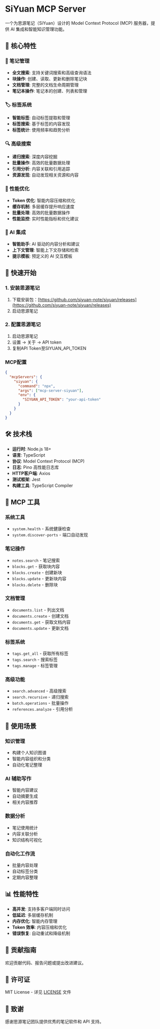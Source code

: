 # SiYuan MCP Server

一个为思源笔记（SiYuan）设计的 Model Context Protocol (MCP) 服务器，提供 AI 集成和智能知识管理功能。

## 🌟 核心特性

### 📝 笔记管理
- **全文搜索**: 支持关键词搜索和高级查询语法
- **块操作**: 创建、读取、更新和删除笔记块
- **文档管理**: 完整的文档生命周期管理
- **笔记本操作**: 笔记本的创建、列表和管理

### 🏷️ 标签系统
- **智能标签**: 自动标签提取和管理
- **标签搜索**: 基于标签的内容发现
- **标签统计**: 使用频率和趋势分析

### 🔍 高级搜索
- **递归搜索**: 深度内容挖掘
- **批量操作**: 高效的批量数据处理
- **引用分析**: 内容关联和引用追踪
- **资源发现**: 自动发现相关资源和内容

### 🚀 性能优化
- **Token 优化**: 智能内容压缩和优化
- **缓存机制**: 多层缓存提升响应速度
- **批量处理**: 高效的批量数据操作
- **性能监控**: 实时性能指标和优化建议

### 🤖 AI 集成
- **智能助手**: AI 驱动的内容分析和建议
- **上下文管理**: 智能上下文存储和检索
- **提示模板**: 预定义的 AI 交互模板


## 🚀 快速开始

### 1. 安装思源笔记
1. 下载安装包：[https://github.com/siyuan-note/siyuan/releases](https://github.com/siyuan-note/siyuan/releases)
2. 启动思源笔记

### 2. 配置思源笔记
1. 启动思源笔记
2. 设置 → 关于 → API token
3. 复制API Token至SIYUAN_API_TOKEN

### MCP配置
```json
{
  "mcpServers": {
    "siyuan": {
      "command": "npx",
      "args": ["mcp-server-siyuan"],
      "env": {
        "SIYUAN_API_TOKEN": "your-api-token"
      }
    }
  }
}
```

## 🛠️ 技术栈

- **运行时**: Node.js 18+
- **语言**: TypeScript
- **协议**: Model Context Protocol (MCP)
- **日志**: Pino 高性能日志库
- **HTTP客户端**: Axios
- **测试框架**: Jest
- **构建工具**: TypeScript Compiler

## 📡 MCP 工具

### 系统工具
- `system.health` - 系统健康检查
- `system.discover-ports` - 端口自动发现

### 笔记操作
- `notes.search` - 笔记搜索
- `blocks.get` - 获取块内容
- `blocks.create` - 创建新块
- `blocks.update` - 更新块内容
- `blocks.delete` - 删除块

### 文档管理
- `documents.list` - 列出文档
- `documents.create` - 创建文档
- `documents.get` - 获取文档内容
- `documents.update` - 更新文档

### 标签系统
- `tags.get_all` - 获取所有标签
- `tags.search` - 搜索标签
- `tags.manage` - 标签管理

### 高级功能
- `search.advanced` - 高级搜索
- `search.recursive` - 递归搜索
- `batch.operations` - 批量操作
- `references.analyze` - 引用分析

## 🎯 使用场景

### 知识管理
- 构建个人知识图谱
- 智能内容组织和分类
- 自动化笔记整理

### AI 辅助写作
- 智能内容建议
- 自动摘要生成
- 相关内容推荐

### 数据分析
- 笔记使用统计
- 内容关联分析
- 知识结构可视化

### 自动化工作流
- 批量内容处理
- 自动标签分类
- 定期内容整理

## 📊 性能特性

- **高并发**: 支持多客户端同时访问
- **低延迟**: 多层缓存机制
- **内存优化**: 智能内存管理
- **Token 效率**: 内容压缩和优化
- **错误恢复**: 自动重试和降级机制

## 🤝 贡献指南

欢迎贡献代码、报告问题或提出改进建议。

## 📄 许可证

MIT License - 详见 [LICENSE](LICENSE) 文件

## 🙏 致谢

感谢思源笔记团队提供优秀的笔记软件和 API 支持。
